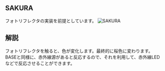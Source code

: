 ## SAKURA

フォトリフレクタの実装を前提としています。
![SAKURA](https://user-images.githubusercontent.com/34668037/59565465-00397780-908f-11e9-9bf0-cbefdbe1b2ab.gif)

## 解説
フォトリフレクタを触ると、色が変化します。最終的に桜色に変わります。
BASEと同様に、赤外線源があると反応するので、それを利用して、赤外線LEDなどで反応させることができます。
